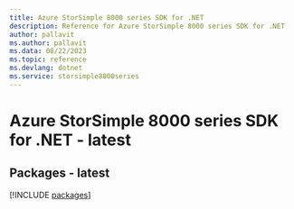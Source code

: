 ```yaml
---
title: Azure StorSimple 8000 series SDK for .NET
description: Reference for Azure StorSimple 8000 series SDK for .NET
author: pallavit
ms.author: pallavit
ms.data: 08/22/2023
ms.topic: reference
ms.devlang: dotnet
ms.service: storsimple8000series
---
```

# Azure StorSimple 8000 series SDK for .NET - latest
## Packages - latest
[!INCLUDE [packages](storsimple-8000-series-index.md)]